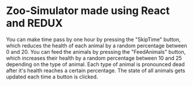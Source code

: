 # Zoo-Simulator made using React and REDUX

You can make time pass by one hour by pressing the "SkipTime" button, which reduces the health of each animal by a random 
percentage between 0 and 20.
You can feed the animals by pressing the "FeedAnimals" button, which increases their health by a random percentage between 10
and 25 depending on the type of animal. Each type of animal is pronounced dead after it's health reaches a certain percentage.
The state of all animals gets updated each time a button is clicked.